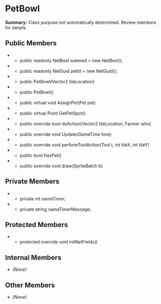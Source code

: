 # PetBowl

**Summary:** Class purpose not automatically determined. Review members for details.

## Public Members
- - public readonly NetBool watered = new NetBool();
- - public readonly NetGuid petId = new NetGuid();
- - public PetBowl(Vector2 tileLocation)
- - public PetBowl()
- - public virtual void AssignPet(Pet pet)
- - public virtual Point GetPetSpot()
- - public override bool doAction(Vector2 tileLocation, Farmer who)
- - public override void Update(GameTime time)
- - public override void performToolAction(Tool t, int tileX, int tileY)
- - public bool HasPet()
- - public override void draw(SpriteBatch b)

## Private Members
- - private int nameTimer;
- - private string nameTimerMessage;

## Protected Members
- - protected override void initNetFields()

## Internal Members
- *(None)*

## Other Members
- *(None)*

